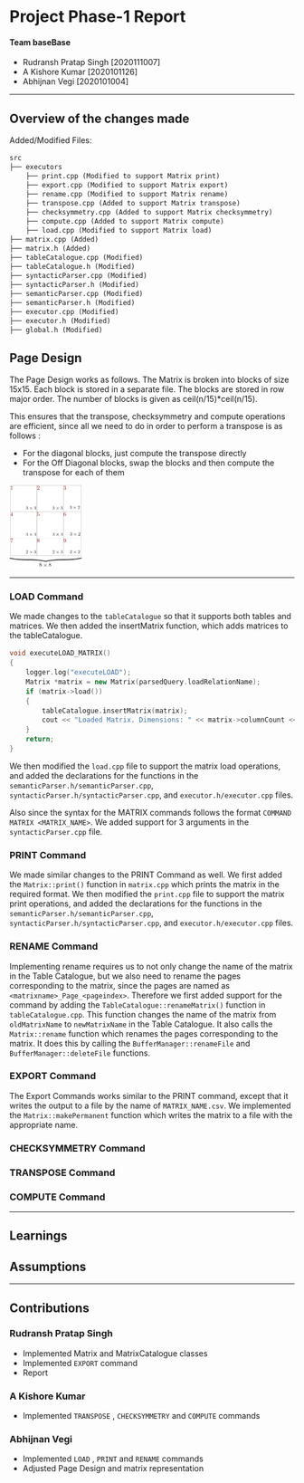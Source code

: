 # Project Phase-1 Report

#### Team baseBase

- Rudransh Pratap Singh [2020111007]
- A Kishore Kumar [2020101126]
- Abhijnan Vegi [2020101004]

---

## Overview of the changes made

Added/Modified Files:

```
src
├── executors
    ├── print.cpp (Modified to support Matrix print)
    ├── export.cpp (Modified to support Matrix export)
    ├── rename.cpp (Modified to support Matrix rename)
    ├── transpose.cpp (Added to support Matrix transpose)
    ├── checksymmetry.cpp (Added to support Matrix checksymmetry)
    ├── compute.cpp (Added to support Matrix compute)
    ├── load.cpp (Modified to support Matrix load)
├── matrix.cpp (Added)
├── matrix.h (Added)
├── tableCatalogue.cpp (Modified)
├── tableCatalogue.h (Modified)
├── syntacticParser.cpp (Modified)
├── syntacticParser.h (Modified)
├── semanticParser.cpp (Modified)
├── semanticParser.h (Modified)
├── executor.cpp (Modified)
├── executor.h (Modified)
├── global.h (Modified)
```

## Page Design

The Page Design works as follows. The Matrix is broken into blocks of size 15x15. Each block is stored in a separate
file.
The blocks are stored in row major order. The number of blocks is given as ceil(n/15)*ceil(n/15).

This ensures that the transpose, checksymmetry and compute operations are efficient, since all we need to do in order to
perform a transpose is as follows :

- For the diagonal blocks, just compute the transpose directly
- For the Off Diagonal blocks, swap the blocks and then compute the transpose for each of them

<img src="./design.png" height="146" width="128">

---

### LOAD Command

We made changes to the `tableCatalogue` so that it supports both tables and matrices. We then added the insertMatrix
function, which adds matrices to the tableCatalogue.

```cpp
void executeLOAD_MATRIX()
{
    logger.log("executeLOAD");
    Matrix *matrix = new Matrix(parsedQuery.loadRelationName);
    if (matrix->load())
    {
        tableCatalogue.insertMatrix(matrix);
        cout << "Loaded Matrix. Dimensions: " << matrix->columnCount << endl;
    }
    return;
}
```

We then modified the `load.cpp` file to support the matrix load operations, and added the declarations for the functions
in the `semanticParser.h/semanticParser.cpp`, `syntacticParser.h/syntacticParser.cpp`, and `executor.h/executor.cpp`
files.

Also since the syntax for the MATRIX commands follows the format `COMMAND MATRIX <MATRIX_NAME>`. We added support for 3
arguments in the `syntacticParser.cpp` file.

### PRINT Command

We made similar changes to the PRINT Command as well. We first added the `Matrix::print()` function in `matrix.cpp`
which prints the matrix in the required format.
We then modified the `print.cpp` file to support the matrix print operations, and added the declarations for the
functions
in the `semanticParser.h/semanticParser.cpp`, `syntacticParser.h/syntacticParser.cpp`, and `executor.h/executor.cpp`
files.

### RENAME Command

Implementing rename requires us to not only change the name of the matrix in the Table Catalogue, but we also need to
rename the pages corresponding to the matrix, since the pages are named as `<matrixname>_Page_<pageindex>`. Therefore we
first added support for the command by adding the `TableCatalogue::renameMatrix()` function in `tableCatalogue.cpp`.
This function changes the name of the matrix from `oldMatrixName` to `newMatrixName` in the Table Catalogue. It also
calls the `Matrix::rename` function which renames the pages corresponding to the matrix. It does this by calling the
`BufferManager::renameFile` and `BufferManager::deleteFile` functions.

### EXPORT Command

The Export Commands works similar to the PRINT command, except that it writes the output to a file by the name
of `MATRIX_NAME.csv`. We implemented the `Matrix::makePermanent` function which writes the matrix to a file with the
appropriate name.

### CHECKSYMMETRY Command

### TRANSPOSE Command

### COMPUTE Command

---

## Learnings

## Assumptions

---

## Contributions

### Rudransh Pratap Singh

- Implemented Matrix and MatrixCatalogue classes
- Implemented `EXPORT` command
- Report

### A Kishore Kumar

- Implemented `TRANSPOSE` , `CHECKSYMMETRY` and `COMPUTE` commands

### Abhijnan Vegi

- Implemented `LOAD` , `PRINT` and `RENAME` commands
- Adjusted Page Design and matrix representation

